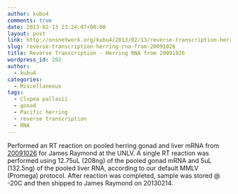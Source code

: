 ```yaml
---
author: kubu4
comments: true
date: 2013-02-13 23:24:07+00:00
layout: post
link: http://onsnetwork.org/kubu4/2013/02/13/reverse-transcription-herring-rna-from-20091026/
slug: reverse-transcription-herring-rna-from-20091026
title: Reverse Transcription - Herring RNA from 20091026
wordpress_id: 202
author:
  - kubu4
categories:
  - Miscellaneous
tags:
  - Clupea pallasii
  - gonad
  - Pacific herring
  - reverse transcription
  - RNA
---
```


Performed an RT reaction on pooled herring gonad and liver mRNA from [20091026](/Sam%27s+Working+Notebook+Sept-Oct+2009#sjw20091026) for James Raymond at the UNLV. A single RT reaction was performed using 12.75uL (208ng) of the pooled gonad mRNA and 5uL (132.5ng) of the pooled liver RNA, according to our default MMLV (Promega) protocol. After reaction was completed, sample was stored @ -20C and then shipped to James Raymond on 20130214.

